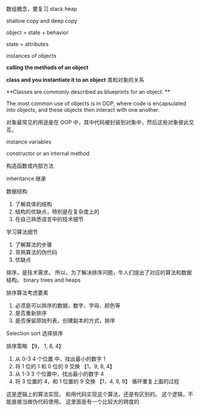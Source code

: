
数组概念，要复习
stack heap

shallow copy and deep copy


object = state + behavior

state = attributes

  

instances of objects

  

**calling the methods of an object**

  

**class and you instantiate it to an object** 类和对象的关系

**Classes are commonly described as blueprints for an object. **

  
  

The most common use of objects is in OOP, where code is encapsulated into objects, and these objects then interact with one another.

对象最常见的用途是在 OOP 中，其中代码被封装到对象中，然后这些对象彼此交互。

  

instance variables

  

constructor or an internal method

构造函数或内部方法

  
  

inheritance 继承






数据结构

1. 了解具体的结构
2. 结构的优缺点，特别是在复杂度上的
3. 在自己熟悉语言中的技术细节

学习算法细节
1. 了解算法的步骤
2. 背熟算法的伪代码
3. 优缺点

排序，是技术需求。
所以，为了解决排序问题，牛人们提出了对应的算法和数据结构。
binary trees and heaps

排序算法考虑要素
1. 必须是可以排序的数据，数字、字母、颜色等
3. 是否重新排序
4. 是否保留原始列表，创建副本的方式，排序


Selection sort
选择排序

排序策略
【9， 1, 8, 4】
1. 从 0-3 4 个位置 中，找出最小的数字 1
2. 将 1 位的 1 和 0 位的 9 交换
【1，9, 8, 4】
1. 从 1-3 3 个位置中，找出最小的数字 4
2. 将 3 位置的 4，和 1 位置的 9 交换
【1，4, 8, 9】
循环重复上面的过程

这是逻辑上的算法实现， 和用代码实现这个算法，还是有区别的。
这个逻辑，不能直接当做伪代码使用。
这里面是有一个比较大的跨度的